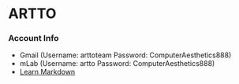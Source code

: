# ARTTO #

### Account Info ###

* Gmail (Username: arttoteam Password: ComputerAesthetics888)
* mLab (Username: artto Password: ComputerAesthetics888)
* [Learn Markdown](https://bitbucket.org/tutorials/markdowndemo)
